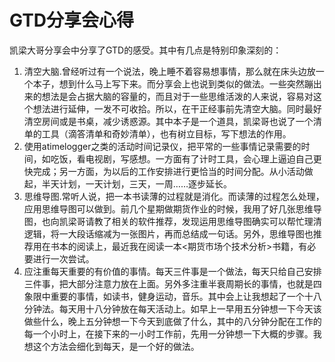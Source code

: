 # GTD分享会心得

凯梁大哥分享会中分享了GTD的感受。其中有几点是特别印象深刻的：
1. 清空大脑.曾经听过有一个说法，晚上睡不着容易想事情，那么就在床头边放一个本子，想到什么马上写下来。而分享会上也说到类似的做法。一些突然蹦出来的想法是会占据大脑的容量的，而且对于一些思维活泼的人来说，容易对这个想法进行延伸，一发不可收拾。所以，在干正经事前先清空大脑。同时最好清空房间或是书桌，减少诱惑源。其中本子是一个道具，凯梁哥也说了一个清单的工具（滴答清单和奇妙清单），也有树立目标，写下想法的作用。
2. 使用atimelogger之类的活动时间记录仪，把平常的一些事情记录需要的时间，如吃饭，看电视剧，写感想。一方面有了计时工具，会心理上逼迫自己更快完成；另一方面，为以后的工作安排进行更恰当的时间分配。从小活动做起，半天计划，一天计划，三天，一周……逐步延长。
3. 思维导图.常听人说，把一本书读薄的过程就是消化。而读薄的过程怎么处理，应用思维导图可以做到。前几个星期做期货作业的时候，我用了好几张思维导图，也向凯梁哥请教了相关的软件推荐，发现运用思维导图确实可以帮忙理清逻辑，将一大段话缩减为一张图片，再而总结成一句话。另外，思维导图也推荐用在书本的阅读上，最近我在阅读一本<期货市场个技术分析>书籍，有必要进行一次尝试。
4. 应注重每天重要的有价值的事情。每天三件事是一个做法，每天只给自己安排三件事，把大部分注意力放在上面。另外多注重半衰周期长的事情，也就是四象限中重要的事情，如读书，健身运动，音乐。其中会上让我想起了一个十八分钟法。每天用十八分钟放在每天活动上。如早上一早用五分钟想一下今天该做些什么，晚上五分钟想一下今天到底做了什么，其中的八分钟分配在工作的每一个小时上，在接下来的一小时工作前，先用一分钟想一下大概的步骤。我想这个方法会细化到每天，是一个好的做法。
